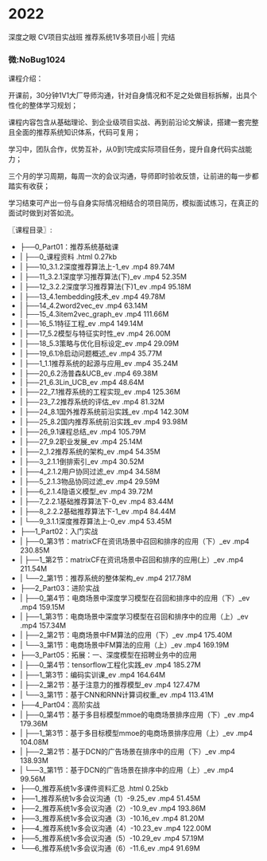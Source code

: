 # 2022
深度之眼 CV项目实战班 推荐系统1V多项目小班 | 完结
### 微:NoBug1024 


课程介绍：

开课前，30分钟1V1大厂导师沟通，针对自身情况和不足之处做目标拆解，出具个性化的整体学习规划；

课程内容包含从基础理论、到企业级项目实战、再到前沿论文解读，搭建一套完整且全面的推荐系统知识体系，代码可复用；

学习中，团队合作，优势互补，从0到1完成实际项目任务，提升自身代码实战能力；

三个月的学习周期，每周一次的会议沟通，导师即时验收反馈，让前进的每一步都踏实有收获；

学习结束可产出一份与自身实际情况相结合的项目简历，模拟面试练习，在真正的面试时做到对答如流。

〖课程目录〗:

- ├──0_Part01：推荐系统基础课  
- |   ├──0_课程资料 .html  0.27kb
- |   ├──10_3.1.2深度推荐算法上-1_ev .mp4  89.74M
- |   ├──11_3.2.1深度学习推荐算法(下)_ev .mp4  52.35M
- |   ├──12_3.2.2深度学习推荐算法(下)1_ev .mp4  95.18M
- |   ├──13_4.1embedding技术_ev .mp4  49.78M
- |   ├──14_4.2word2vec_ev .mp4  63.14M
- |   ├──15_4.3item2vec_graph_ev .mp4  111.66M
- |   ├──16_5.1特征工程_ev .mp4  149.14M
- |   ├──17_5.2模型与特征实时性_ev .mp4  26.00M
- |   ├──18_5.3策略与优化目标设定_ev .mp4  29.09M
- |   ├──19_6.1冷启动问题概述_ev .mp4  35.77M
- |   ├──1_1.1推荐系统的起源与应用_ev .mp4  35.24M
- |   ├──20_6.2汤普森&UCB_ev .mp4  69.38M
- |   ├──21_6.3Lin_UCB_ev .mp4  48.64M
- |   ├──22_7.1推荐系统的工程实现_ev .mp4  125.36M
- |   ├──23_7.2推荐系统的评估_ev .mp4  81.32M
- |   ├──24_8.1国外推荐系统前沿实践_ev .mp4  142.30M
- |   ├──25_8.2国内推荐系统前沿实践_ev .mp4  93.98M
- |   ├──26_9.1课程总结_ev .mp4  105.79M
- |   ├──27_9.2职业发展_ev .mp4  25.14M
- |   ├──2_1.2推荐系统的架构_ev .mp4  54.35M
- |   ├──3_2.1.1倒排索引_ev .mp4  30.52M
- |   ├──4_2.1.2用户协同过滤_ev .mp4  34.58M
- |   ├──5_2.1.3物品协同过滤_ev .mp4  29.59M
- |   ├──6_2.1.4隐语义模型_ev .mp4  39.72M
- |   ├──7_2.2.1基础推荐算法下-0_ev .mp4  83.44M
- |   ├──8_2.2.2基础推荐算法下-1_ev .mp4  84.44M
- |   └──9_3.1.1深度推荐算法上-0_ev .mp4  53.45M
- ├──1_Part02：入门实战  
- |   ├──0_第3节：matrixCF在资讯场景中召回和排序的应用（下）_ev .mp4  230.85M
- |   ├──1_第2节：matrixCF在资讯场景中召回和排序的应用(上）_ev .mp4  211.54M
- |   └──2_第1节：推荐系统的整体架构_ev .mp4  217.78M
- ├──2_Part03：进阶实战  
- |   ├──0_第4节：电商场景中深度学习模型在召回和排序中的应用（下）_ev .mp4  159.15M
- |   ├──1_第3节：电商场景中深度学习模型在召回和排序中的应用（上）_ev .mp4  157.34M
- |   ├──2_第2节：电商场景中FM算法的应用（下）_ev .mp4  175.40M
- |   └──3_第1节：电商场景中FM算法的应用（上）_ev .mp4  169.19M
- ├──3_Part05：拓展：一、深度模型在招聘业务中的应用  
- |   ├──0_第4节：tensorflow工程化实践_ev .mp4  185.27M
- |   ├──1_第3节：编码实训课_ev .mp4  164.64M
- |   ├──2_第2节：基于注意力的推荐模型_ev .mp4  127.47M
- |   └──3_第1节：基于CNN和RNN计算词权重_ev .mp4  113.41M
- ├──4_Part04：高阶实战  
- |   ├──0_第4节：基于多目标模型mmoe的电商场景排序应用（下）_ev .mp4  179.36M
- |   ├──1_第3节：基于多目标模型mmoe的电商场景排序应用（上）_ev .mp4  104.08M
- |   ├──2_第2节：基于DCN的广告场景在排序中的应用（下）_ev .mp4  138.93M
- |   └──3_第1节：基于DCN的广告场景在排序中的应用（上）_ev .mp4  99.56M
- ├──0_推荐系统1v多课件资料汇总 .html  0.25kb
- ├──1_推荐系统1v多会议沟通（1）-9.25_ev .mp4  51.45M
- ├──2_推荐系统1v多会议沟通（2）-10.9_ev .mp4  193.86M
- ├──3_推荐系统1v多会议沟通（3）-10.16_ev .mp4  81.20M
- ├──4_推荐系统1v多会议沟通（4）-10.23_ev .mp4  122.00M
- ├──5_推荐系统1v多会议沟通（5）-10.29_ev .mp4  57.19M
- └──6_推荐系统1v多会议沟通（6）-11.6_ev .mp4  91.69M

